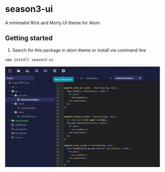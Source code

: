 # season3-ui

A minimalist Rick and Morty UI theme for Atom.

## Getting started

1. Search for this package in atom theme or install via command line

```bash
npm install season3-ui
```

<img src="https://github.com/123Fives/season3-ui/blob/master/images/Screencap.PNG" />

